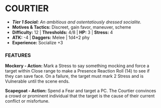 # COURTIER

- ***Tier 1 Social:*** *An ambitious and ostentatiously dressed socialite.*
- **Motives & Tactics:** Discreet, gain favor, maneuver, scheme
- **Difficulty:** 12 | **Thresholds:** 4/8 | **HP:** 3 | **Stress:** 4
- **ATK:** -4 | **Daggers:** Melee | 1d4+2 phy
- **Experience:** Socialize +3

### FEATURES

**Mockery - Action:** Mark a Stress to say something mocking and force a target within Close range to make a Presence Reaction Roll (14) to see if they can save face. On a failure, the target must mark 2 Stress and is Vulnerable until the scene ends.

**Scapegoat - Action:** Spend a Fear and target a PC. The Courtier convinces a crowd or prominent individual that the target is the cause of their current conflict or misfortune.
